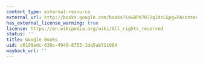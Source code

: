 ```yaml
---
content_type: external-resource
external_url: http://books.google.com/books?id=BPd7072qIdcC&pg=PAcontents=onepage
has_external_license_warning: true
license: https://en.wikipedia.org/wiki/All_rights_reserved
status: ''
title: Google Books
uid: c6198edc-639c-4949-8755-1da5ab311004
wayback_url: ''
---
```

